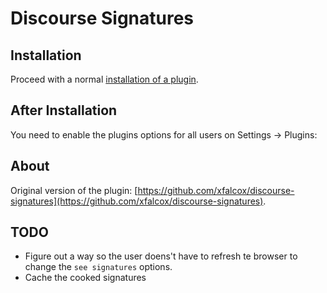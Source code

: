 # Discourse Signatures

## Installation

Proceed with a normal [installation of a plugin](https://meta.discourse.org/t/install-a-plugin/19157?u=falco).


## After Installation

You need to enable the plugins options for all users on Settings -> Plugins:


## About

Original version of the plugin: [https://github.com/xfalcox/discourse-signatures](https://github.com/xfalcox/discourse-signatures).

## TODO

- Figure out a way so the user doens't have to refresh te browser to change the `see signatures` options.
- Cache the cooked signatures
